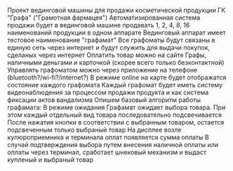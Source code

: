 Проект вединговой машины для продажи косметической продукции ГК "Графа" ("Грамотная фармацея")
Автоматизированная система продажи будет в вединговой машине продавать 1, 2, 4, 8, 16 наименований продукции в одном аппарате
Вединговый аппарат имеет тестовое наименование "графамат"
Все графоматы будут связаны в единую сеть через интернет и будут служить для выдачи покупок, сделаных через интернет
Оплатить товар можно на сайте Графы, наличными деньгами и карточкой (скорее всего только безконтактной)
Управлять графоматом можно через приложение на телефоне (bluetooth?/wi-fi?/internet?)
В режиме online на карте будет отображатся состояние каждого графомата 
Каждый графомат будет иметь систему видеонаблюдения за процессом продажи продукта и как система фиксации актов вандализма
Опишем базовый алгоритм работы графамата:
В режиме ожидания Графамат ожидает выбора товара. При этом каждый отдельный вид товара последовательно подсвечивается 
После нажатия кнопки в соответствии с выбранным товаром, остается подсвеченным только выбраный товар
На дисплее возле купюроприемника и терминала оплат появляется сумма оплаты
В случай подтверждения выбора путем внесения наличной оплаты или оплаты через терминал, сработает шнековый механизм и выдаст купленый и выбраный товар
